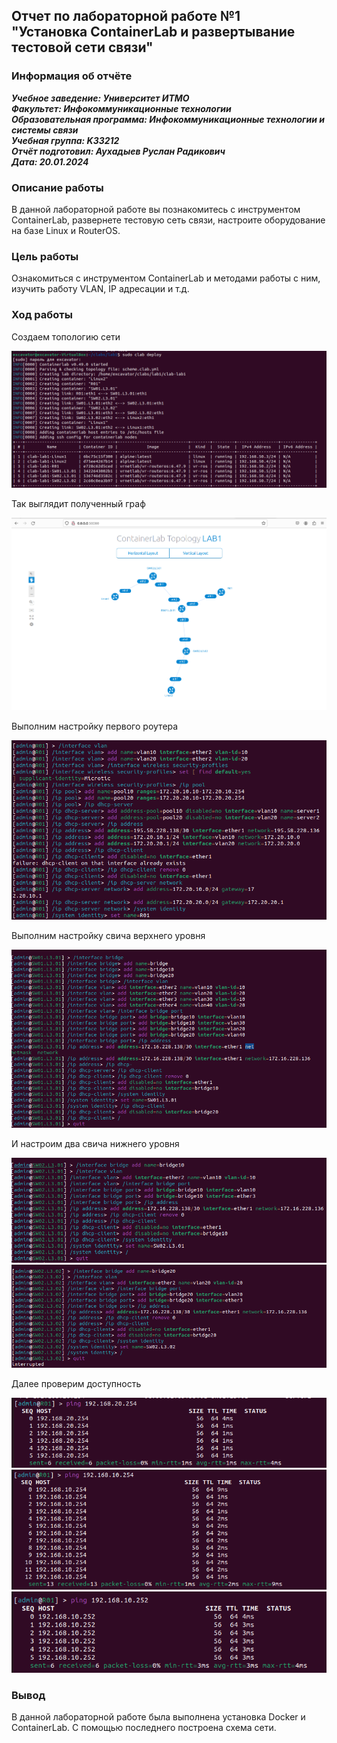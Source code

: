 ## Отчет по лабораторной работе №1 <br>"Установка ContainerLab и развертывание тестовой сети связи"

### Информация об отчёте

***Учебное заведение: Университет ИТМО***  
***Факультет: Инфокоммуникационные технологии***  
***Образовательная программа: Инфокоммуникационные технологии и системы связи***  
***Учебная группа: K33212***  
***Отчёт подготовил: Аухадыев Руслан Радикович***  
***Дата: 20.01.2024***  

### Описание работы

В данной лабораторной работе вы познакомитесь с инструментом ContainerLab, развернете тестовую сеть связи, настроите оборудование на базе Linux и RouterOS.

### Цель работы

Ознакомиться с инструментом ContainerLab и методами работы с ним, изучить работу VLAN, IP адресации и т.д.

### Ход работы

Создаем топологию сети

![](lab1/images/1.png)

Так выглядит полученный граф

![](lab1/images/2.png)

Выполним настройку первого роутера

![](lab1/images/3.png)

Выполним настройку свича верхнего уровня

![](lab1/images/4.png)

И настроим два свича нижнего уровня 

![](lab1/images/5.png)
![](lab1/images/6.png)

Далее проверим доступность

![](lab1/images/7.png)
![](lab1/images/8.png)
![](lab1/images/9.png)

### Вывод

В данной лабораторной работе была выполнена установка Docker и ContainerLab. С помощью последнего построена схема сети.
